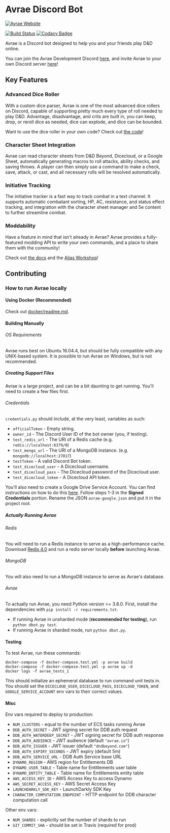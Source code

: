 # Avrae Discord Bot
[![Avrae Website](http://avrae.io/assets/img/AvraeLogo.jpg)](https://avrae.io/)

[![Build Status](https://travis-ci.org/avrae/avrae.svg?branch=master)](https://travis-ci.org/avrae/avrae)
[![Codacy Badge](https://api.codacy.com/project/badge/Grade/678413361db643d9af25d9e8e2cdeaeb)](https://www.codacy.com/app/mommothazaz123/avrae?utm_source=github.com&amp;utm_medium=referral&amp;utm_content=avrae/avrae&amp;utm_campaign=Badge_Grade)

Avrae is a Discord bot designed to help you and your friends play D&D online.

You can join the Avrae Development Discord [here](https://support.avrae.io), and invite Avrae to your own
Discord server [here](https://invite.avrae.io)!

## Key Features

### Advanced Dice Roller
With a custom dice parser, Avrae is one of the most advanced dice rollers on Discord, capable of supporting pretty much 
every type of roll needed to play D&D. Advantage, disadvantage, and crits are built in, you can keep, drop, or reroll 
dice as needed, dice can explode, and dice can be bounded.

Want to use the dice roller in your own code? Check out [the code](https://github.com/avrae/d20)!

### Character Sheet Integration
Avrae can read character sheets from D&D Beyond, Dicecloud, or a Google Sheet, automatically generating macros to roll 
attacks, ability checks, and saving throws. A player can then simply use a command to make a check, save, attack, or 
cast, and all necessary rolls will be resolved automatically.

### Initiative Tracking
The initiative tracker is a fast way to track combat in a text channel. It supports automatic combatant sorting, HP, 
AC, resistance, and status effect tracking, and integration with the character sheet manager and 5e content to further 
streamline combat.

### Moddability
Have a feature in mind that isn't already in Avrae? Avrae provides a fully-featured modding API to write your own
commands, and a place to share them with the community!

Check out [the docs](https://avrae.readthedocs.io/en/latest/aliasing/api.html) and the 
[Alias Workshop](https://avrae.io/dashboard/workshop)!

## Contributing

### How to run Avrae locally
#### Using Docker (Recommended)

Check out [docker/readme.md](docker/readme.md).

#### Building Manually
###### OS Requirements
Avrae runs best on Ubuntu 16.04.4, but should be fully compatible with any UNIX-based system.
It is possible to run Avrae on Windows, but is not recommended.
##### Creating Support Files
Avrae is a large project, and can be a bit daunting to get running.
You'll need to create a few files first.

###### Credentials
`credentials.py` should include, at the very least, variables as such:
- `officialToken` - Empty string.
- `owner_id` - The Discord User ID of the bot owner (you, if testing).
- `test_redis_url` - The URI of a Redis cache (e.g. `redis://localhost:6379/0`)
- `test_mongo_url` - The URI of a MongoDB instance. (e.g. `mongodb://localhost:27017`)
- `testToken` - A valid Discord Bot token.
- `test_dicecloud_user` - A Dicecloud username.
- `test_dicecloud_pass` - The Dicecloud password of the Dicecloud user.
- `test_dicecloud_token` - A Dicecloud API token.

You'll also need to create a Google Drive Service Account. You can find instructions on how to do this [here](https://gspread.readthedocs.io/en/latest/oauth2.html#using-signed-credentials).
Follow steps 1-3 in the **Signed Credentials** portion. Rename the JSON `avrae-google.json` and put it in the project root.

##### Actually Running Avrae
###### Redis
You will need to run a Redis instance to serve as a high-performance cache. Download [Redis 4.0](https://redis.io/download) and run a redis server locally **before** launching Avrae.
###### MongoDB
You will also need to run a MongoDB instance to serve as Avrae's database.
###### Avrae
To actually run Avrae, you need Python version >= 3.8.0.
First, install the dependencies with `pip install -r requirements.txt`.

- If running Avrae in unsharded mode (**recommended for testing**), run `python dbot.py test`.
- If running Avrae in sharded mode, run `python dbot.py`.

#### Testing
To test Avrae, run these commands:
```
docker-compose -f docker-compose.test.yml -p avrae build
docker-compose -f docker-compose.test.yml -p avrae up -d
docker logs -f avrae_tests_1
```
This should initialize an ephemeral database to run command unit tests in. 
You should set the `DICECLOUD_USER`, `DICECLOUD_PASS`, `DICECLOUD_TOKEN`, and `GOOGLE_SERVICE_ACCOUNT` env vars to their correct values.

#### Misc
Env vars required to deploy to production:
- `NUM_CLUSTERS` - equal to the number of ECS tasks running Avrae
- `DDB_AUTH_SECRET` - JWT signing secret for DDB auth request
- `DDB_AUTH_WATERDEEP_SECRET` - JWT signing secret for DDB auth response
- `DDB_AUTH_AUDIENCE` - JWT audience (default `"avrae.io"`)
- `DDB_AUTH_ISSUER` - JWT issuer (default `"dndbeyond.com"`)
- `DDB_AUTH_EXPIRY_SECONDS` - JWT expiry (default 5m)
- `DDB_AUTH_SERVICE_URL` - DDB Auth Service base URL
- `DYNAMO_REGION` - AWS region for Entitlements DB
- `DYNAMO_USER_TABLE` - Table name for Entitlements user table
- `DYNAMO_ENTITY_TABLE` - Table name for Entitlements entity table
- `AWS_ACCESS_KEY_ID` - AWS Access Key to access Dynamo
- `AWS_SECRET_ACCESS_KEY` - AWS Secret Access Key
- `LAUNCHDARKLY_SDK_KEY` - LaunchDarkly SDK Key
- `CHARACTER_COMPUTATION_ENDPOINT` - HTTP endpoint for DDB character computation call

Other env vars:
- `NUM_SHARDS` - explicitly set the number of shards to run
- `GIT_COMMIT_SHA` - should be set in Travis (required for prod)
